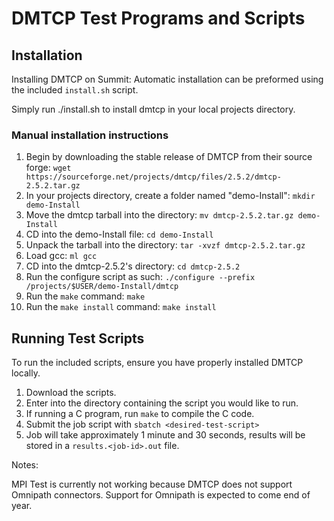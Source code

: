 # DMTCP Test Programs and Scripts

## Installation
Installing DMTCP on Summit:
Automatic installation can be preformed using the included `install.sh` script.

Simply run ./install.sh to install dmtcp in your local projects directory.

### Manual installation instructions

1. Begin by downloading the stable release of DMTCP from their source forge:
        `wget https://sourceforge.net/projects/dmtcp/files/2.5.2/dmtcp-2.5.2.tar.gz`
2. In your projects directory, create a folder named "demo-Install":
        `mkdir demo-Install`
3. Move the dmtcp tarball into the directory:
        `mv dmtcp-2.5.2.tar.gz demo-Install`
4. CD into the demo-Install file:
        `cd demo-Install`
5. Unpack the tarball into the directory:
        `tar -xvzf dmtcp-2.5.2.tar.gz`
6. Load gcc:
        `ml gcc`
7. CD into the dmtcp-2.5.2's directory:
        `cd dmtcp-2.5.2`
8. Run the configure script as such:
        `./configure --prefix /projects/$USER/demo-Install/dmtcp`
9. Run the `make` command:
        `make`
10. Run the `make install` command:
        `make install`

## Running Test Scripts
To run the included scripts, ensure you have properly installed DMTCP locally.
1. Download the scripts.
2. Enter into the directory containing the script you would like to run.
3. If running a C program, run `make` to compile the C code.
4. Submit the job script with `sbatch <desired-test-script>`
5. Job will take approximately 1 minute and 30 seconds, results will be stored in a `results.<job-id>.out` file.

Notes:

MPI Test is currently not working because DMTCP does not support Omnipath connectors. Support for Omnipath is expected to come end of year.
